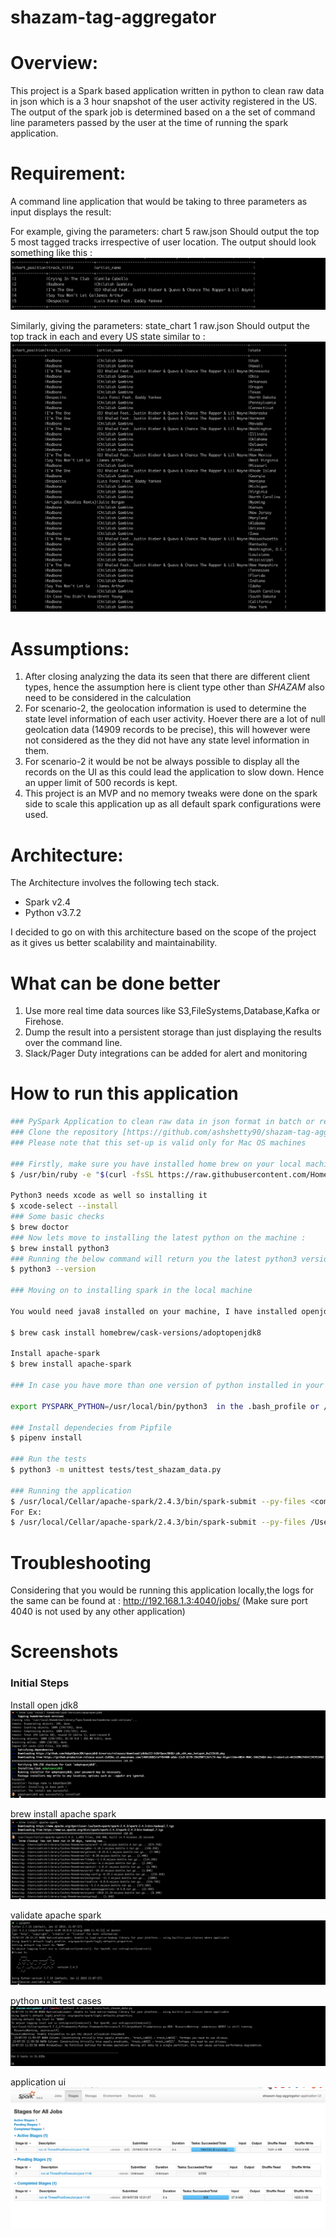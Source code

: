 # shazam-tag-aggregator

# Overview:
This project is a Spark based application written in python to clean raw data in json which is a 3 hour snapshot of the user activity registered in the US. The output of the spark job is determined based on a the set of command line parameters passed by the user at the time of running the spark application. 

# Requirement:

A command line application that would be taking to three parameters as input displays the result:

For example, giving the parameters:
chart 5 raw.json
Should output the top 5 most tagged tracks irrespective of user location. The output should
look something like this :
![GLOBAL CHARTS](https://github.com/ashshetty90/shazam-tag-aggregator/blob/master/images/chart_global.png)

Similarly, giving the parameters:
state_chart 1 raw.json
Should output the top track in each and every US state similar to :
![STATE CHARTS](https://github.com/ashshetty90/shazam-tag-aggregator/blob/master/images/chart_state.png)

# Assumptions:

1) After closing analyzing the data its seen that there are different client types, hence the assumption here is client type other than *SHAZAM* also need to be considered in the calculation
2) For scenario-2, the geolocation information is used to determine the state level information of each user activity. Hoever there are a lot of null geolcation data (14909 records to be precise), this will however were not considered as the they did not have any state level information in them.
3) For scenario-2 it would be not be always possible to display all the records on the UI as this could lead the application to slow down. Hence an upper limit of 500 records is kept.
4) This project is an MVP and no memory tweaks were done on the spark side to scale this application up as all default spark configurations were used.

# Architecture:
The Architecture involves the following tech stack.
- Spark v2.4
- Python v3.7.2

I decided to go on with this architecture based on the scope of the project as it gives us better scalability and maintainability.

# What can be done better

1) Use more real time data sources like S3,FileSystems,Database,Kafka or Firehose.
2) Dump the result into a persistent storage than just displaying the results over the command line.
3) Slack/Pager Duty integrations can be added for alert and monitoring

# How to run this application
```sh
### PySpark Application to clean raw data in json format in batch or realtime mode
### Clone the repository [https://github.com/ashshetty90/shazam-tag-aggregator.git]
### Please note that this set-up is valid only for Mac OS machines

### Firstly, make sure you have installed home brew on your local machine . If not please use the below command to install it:
$ /usr/bin/ruby -e "$(curl -fsSL https://raw.githubusercontent.com/Homebrew/install/master/install)"

Python3 needs xcode as well so installing it
$ xcode-select --install
### Some basic checks
$ brew doctor
### Now lets move to installing the latest python on the machine :
$ brew install python3
### Running the below command will return you the latest python3 version
$ python3 --version 

### Moving on to installing spark in the local machine 

You would need java8 installed on your machine, I have installed openjdk8 using:

$ brew cask install homebrew/cask-versions/adoptopenjdk8

Install apache-spark
$ brew install apache-spark

### In case you have more than one version of python installed in your machine, make sure you enforce python3 as the default python version for your py-spark applications by adding :

export PYSPARK_PYTHON=/usr/local/bin/python3  in the .bash_profile or /usr/local/Cellar/apache-spark/2.4.3/libexec/conf/spark-env.sh.template (Or spark-env.sh whichever is available)

### Install dependecies from Pipfile
$ pipenv install

### Run the tests
$ python3 -m unittest tests/test_shazam_data.py

### Running the application
$ /usr/local/Cellar/apache-spark/2.4.3/bin/spark-submit --py-files <complete path to the driver.py file>/driver.py <complete path to the driver.py file>/driver.py <chart type 'chart' or 'state_chart'> <no of records ot be displayed> <complete path to the raw json file>/shazamtagdata.json
For Ex:
$ /usr/local/Cellar/apache-spark/2.4.3/bin/spark-submit --py-files /User/Workspace/app/driver.py /User/Workspace/app/driver.py chart 10 /User/Workspace/app/raw_json/shazamtagdata.json

```
# Troubleshooting
Considering that you would be running this application locally,the logs for the same can be found at :
http://192.168.1.3:4040/jobs/
(Make sure port 4040 is not used by any other application)

# Screenshots
### Initial Steps
Install open jdk8
![BREW_INSTALL_OPENJDK](https://github.com/ashshetty90/shazam-tag-aggregator/blob/master/images/opne-jdk-install.png "INSTALL OPENJDK")

brew install apache spark
![BREW_INSTALL_APACHESPARK](https://github.com/ashshetty90/shazam-tag-aggregator/blob/master/images/install-apache-spark.png "BREW INSTALL APACHE SPARK")

validate apache spark
![VALIDATE_APACHESPARK](https://github.com/ashshetty90/shazam-tag-aggregator/blob/master/images/spark-installed.png "VALIDATE APACHE SPARK")

python unit test cases
![PYTHON_UNITTESTCASES](https://github.com/ashshetty90/shazam-tag-aggregator/blob/master/images/unit-test-cases.png "PYTHON_UNITTESTCASES")

application ui
![SPARK LOCAL UI](https://github.com/ashshetty90/shazam-tag-aggregator/blob/master/images/spark_local_ui.png "SPARK LOCAL UI")





